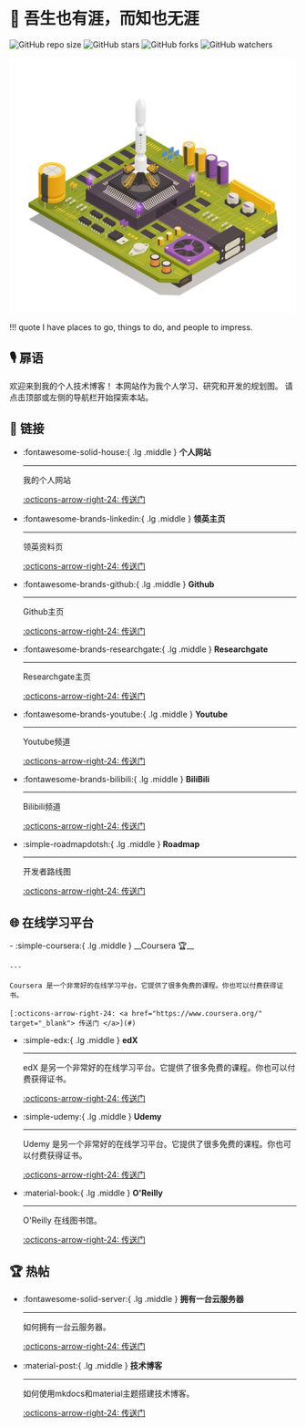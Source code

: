 <!-- ---
comments: false
--- -->

# 🔭 吾生也有涯，而知也无涯
![GitHub repo size](https://img.shields.io/github/repo-size/Shuaiwen-Cui/Infinity)
![GitHub stars](https://img.shields.io/github/stars/Shuaiwen-Cui/Infinity?style=social)
![GitHub forks](https://img.shields.io/github/forks/Shuaiwen-Cui/Infinity?style=social)
![GitHub watchers](https://img.shields.io/github/watchers/Shuaiwen-Cui/Infinity?style=social)

![Cover](./static/images/Cover.jpg)

!!! quote
    I have places to go, things to do, and people to impress.

## 🎙️ 扉语

欢迎来到我的个人技术博客！ 本网站作为我个人学习、研究和开发的规划图。 请点击顶部或左侧的导航栏开始探索本站。

## 🔗 链接

<!-- to search icons, go to https://squidfunk.github.io/mkdocs-material/reference/icons-emojis/ -->

<div class="grid cards" markdown>

-   :fontawesome-solid-house:{ .lg .middle } __个人网站__

    ---

    我的个人网站

    [:octicons-arrow-right-24: <a href="http://www.cuishuaiwen.com" target="_blank"> 传送门 </a>](#)

-   :fontawesome-brands-linkedin:{ .lg .middle } __领英主页__

    ---

    领英资料页

    [:octicons-arrow-right-24: <a href="https://www.linkedin.com/in/shaun-shuaiwen-cui/" target="_blank"> 传送门 </a>](#)

-   :fontawesome-brands-github:{ .lg .middle } __Github__

    ---

    Github主页

    [:octicons-arrow-right-24: <a href="https://github.com/Shuaiwen-Cui" target="_blank"> 传送门 </a>](#)

-   :fontawesome-brands-researchgate:{ .lg .middle } __Researchgate__

    ---

    Researchgate主页

    [:octicons-arrow-right-24: <a href="https://www.researchgate.net/profile/Shuaiwen-Cui" target="_blank"> 传送门 </a>](#)

-   :fontawesome-brands-youtube:{ .lg .middle } __Youtube__

    ---

    Youtube频道

    [:octicons-arrow-right-24: <a href="https://www.youtube.com/channel/UCGNpQ1avIeJVN2tQ2U0zHog" target="_blank"> 传送门 </a>](#)

-   :fontawesome-brands-bilibili:{ .lg .middle } __BiliBili__

    ---

    Bilibili频道

    [:octicons-arrow-right-24: <a href="https://space.bilibili.com/422612631" target="_blank"> 传送门 </a>](#)

-   :simple-roadmapdotsh:{ .lg .middle } __Roadmap__

    ---

    开发者路线图

    [:octicons-arrow-right-24: <a href="https://roadmap.sh/" target="_blank"> 传送门 </a>](#)

</div>

## 🌐 在线学习平台

<div class="grid cards" markdown>
-  :simple-coursera:{ .lg .middle } __Coursera 🏆__

    ---

    Coursera 是一个非常好的在线学习平台。它提供了很多免费的课程。你也可以付费获得证书。

    [:octicons-arrow-right-24: <a href="https://www.coursera.org/" target="_blank"> 传送门 </a>](#)


- :simple-edx:{ .lg .middle } __edX__

    ---

    edX 是另一个非常好的在线学习平台。它提供了很多免费的课程。你也可以付费获得证书。

    [:octicons-arrow-right-24: <a href="https://www.edx.org/" target="_blank"> 传送门 </a>](#)


- :simple-udemy:{ .lg .middle } __Udemy__

    ---

    Udemy 是另一个非常好的在线学习平台。它提供了很多免费的课程。你也可以付费获得证书。

    [:octicons-arrow-right-24: <a href="https://www.udemy.com/" target="_blank"> 传送门 </a>](#)

- :material-book:{ .lg .middle } __O'Reilly__

    ---

    O'Reilly 在线图书馆。

    [:octicons-arrow-right-24: <a href="https://www.oreilly.com/" target="_blank"> 传送门 </a>](#)

</div>

## 🏆 热帖

<div class="grid cards" markdown>

-   :fontawesome-solid-server:{ .lg .middle } __拥有一台云服务器__

    ---

    如何拥有一台云服务器。

    [:octicons-arrow-right-24: <a href="http://www.cuishuaiwen.com:8000/CLOUD/HANDS-ON/001-HAVE-A-SERVER/have-a-server/" target="_blank"> 传送门 </a>](#)

-   :material-post:{ .lg .middle } __技术博客__

    ---

    如何使用mkdocs和material主题搭建技术博客。

    [:octicons-arrow-right-24: <a href="http://www.cuishuaiwen.com:8000/PROJECT/TECH-BLOG/mkdocs_and_material/" target="_blank"> 传送门 </a>](#)

</div>
